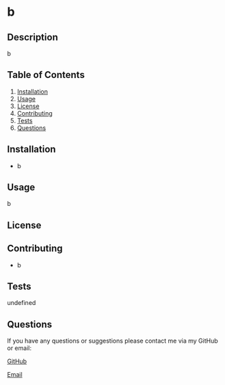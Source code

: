 
# b

## Description

b

## Table of Contents

1. [Installation](#installation)
2. [Usage](#usage)
3. [License](#license)
4. [Contributing](#contributing)
5. [Tests](#tests)
6. [Questions](#questions)

## Installation

- b

## Usage

b

## License

## Contributing

- b

## Tests

undefined

## Questions

If you have any questions or suggestions please contact me via my GitHub or email:

[GitHub](undefined)

[Email](mailto:undefined)
  